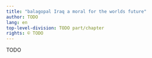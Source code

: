 ```yaml
---
title: "balagopal Iraq a moral for the worlds future"
author: TODO
lang: en
top-level-division: TODO part/chapter
rights: © TODO
---
```


TODO

